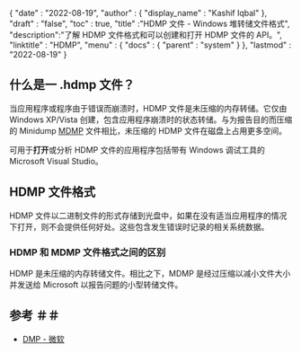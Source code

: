 {
  "date" : "2022-08-19",
  "author" : {
    "display_name" : "Kashif Iqbal"
},
  "draft" : "false",
  "toc" : true,
  "title" :"HDMP 文件 - Windows 堆转储文件格式",
  "description":"了解 HDMP 文件格式和可以创建和打开 HDMP 文件的 API。",
  "linktitle" : "HDMP",
  "menu" : {
    "docs" : {
      "parent" : "system"
}
},
  "lastmod" : "2022-08-19"
}

## 什么是一 .hdmp 文件？

当应用程序或程序由于错误而崩溃时，HDMP 文件是未压缩的内存转储。它仅由 Windows XP/Vista 创建，包含应用程序崩溃时的状态转储。与为报告目的而压缩的 Minidump [MDMP](/zh/system/mdmp/) 文件相比，未压缩的 HDMP 文件在磁盘上占用更多空间。

可用于**打开**或分析 HDMP 文件的应用程序包括带有 Windows 调试工具的 Microsoft Visual Studio。

## HDMP 文件格式

HDMP 文件以二进制文件的形式存储到光盘中，如果在没有适当应用程序的情况下打开，则不会提供任何好处。这些包含发生错误时记录的相关系统数据。

### HDMP 和 MDMP 文件格式之间的区别

HDMP 是未压缩的内存转储文件。相比之下，MDMP 是经过压缩以减小文件大小并发送给 Microsoft 以报告问题的小型转储文件。

## 参考 ＃＃

* [DMP - 微软](https://learn.microsoft.com/en-us/troubleshoot/windows-client/performance/read-small-memory-dump-file)


